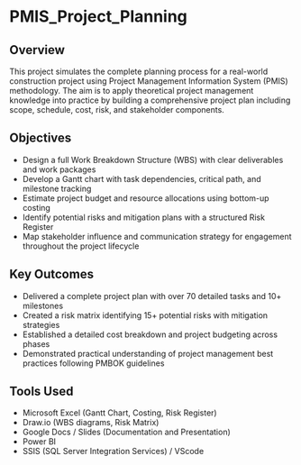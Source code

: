 # PMIS_Project_Planning

## Overview
This project simulates the complete planning process for a real-world construction project using Project Management Information System (PMIS) methodology. The aim is to apply theoretical project management knowledge into practice by building a comprehensive project plan including scope, schedule, cost, risk, and stakeholder components.

## Objectives
- Design a full Work Breakdown Structure (WBS) with clear deliverables and work packages  
- Develop a Gantt chart with task dependencies, critical path, and milestone tracking  
- Estimate project budget and resource allocations using bottom-up costing  
- Identify potential risks and mitigation plans with a structured Risk Register  
- Map stakeholder influence and communication strategy for engagement throughout the project lifecycle

## Key Outcomes
- Delivered a complete project plan with over 70 detailed tasks and 10+ milestones  
- Created a risk matrix identifying 15+ potential risks with mitigation strategies  
- Established a detailed cost breakdown and project budgeting across phases  
- Demonstrated practical understanding of project management best practices following PMBOK guidelines

## Tools Used
- Microsoft Excel (Gantt Chart, Costing, Risk Register)  
- Draw.io (WBS diagrams, Risk Matrix)  
- Google Docs / Slides (Documentation and Presentation)
- Power BI
- SSIS (SQL Server Integration Services) / VScode

